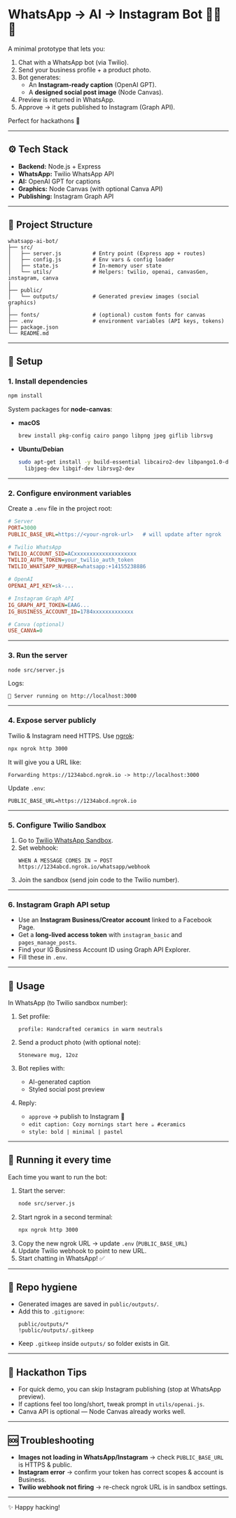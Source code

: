 # WhatsApp → AI → Instagram Bot 🤖📲📸

A minimal prototype that lets you:

1. Chat with a WhatsApp bot (via Twilio).
2. Send your business profile + a product photo.
3. Bot generates:
   - An **Instagram-ready caption** (OpenAI GPT).
   - A **designed social post image** (Node Canvas).
4. Preview is returned in WhatsApp.
5. Approve → it gets published to Instagram (Graph API).

Perfect for hackathons 🚀

---

## ⚙️ Tech Stack
- **Backend:** Node.js + Express
- **WhatsApp:** Twilio WhatsApp API
- **AI:** OpenAI GPT for captions
- **Graphics:** Node Canvas (with optional Canva API)
- **Publishing:** Instagram Graph API

---

## 📂 Project Structure

```
whatsapp-ai-bot/
├── src/
│   ├── server.js          # Entry point (Express app + routes)
│   ├── config.js          # Env vars & config loader
│   ├── state.js           # In-memory user state
│   └── utils/             # Helpers: twilio, openai, canvasGen, instagram, canva
│
├── public/
│   └── outputs/           # Generated preview images (social graphics)
│
├── fonts/                 # (optional) custom fonts for canvas
├── .env                   # environment variables (API keys, tokens)
├── package.json
└── README.md
```

---

## 🚀 Setup

### 1. Install dependencies
```bash
npm install
```

System packages for **node-canvas**:
- **macOS**  
  ```bash
  brew install pkg-config cairo pango libpng jpeg giflib librsvg
  ```
- **Ubuntu/Debian**  
  ```bash
  sudo apt-get install -y build-essential libcairo2-dev libpango1.0-dev \
    libjpeg-dev libgif-dev librsvg2-dev
  ```

---

### 2. Configure environment variables
Create a `.env` file in the project root:

```ini
# Server
PORT=3000
PUBLIC_BASE_URL=https://<your-ngrok-url>   # will update after ngrok

# Twilio WhatsApp
TWILIO_ACCOUNT_SID=ACxxxxxxxxxxxxxxxxxxxx
TWILIO_AUTH_TOKEN=your_twilio_auth_token
TWILIO_WHATSAPP_NUMBER=whatsapp:+14155238886

# OpenAI
OPENAI_API_KEY=sk-...

# Instagram Graph API
IG_GRAPH_API_TOKEN=EAAG...
IG_BUSINESS_ACCOUNT_ID=1784xxxxxxxxxxxxx

# Canva (optional)
USE_CANVA=0
```

---

### 3. Run the server
```bash
node src/server.js
```

Logs:
```
🚀 Server running on http://localhost:3000
```

---

### 4. Expose server publicly
Twilio & Instagram need HTTPS. Use [ngrok](https://ngrok.com/):

```bash
npx ngrok http 3000
```

It will give you a URL like:
```
Forwarding https://1234abcd.ngrok.io -> http://localhost:3000
```

Update `.env`:
```
PUBLIC_BASE_URL=https://1234abcd.ngrok.io
```

---

### 5. Configure Twilio Sandbox
1. Go to [Twilio WhatsApp Sandbox](https://www.twilio.com/console/sms/whatsapp/sandbox).
2. Set webhook:
   ```
   WHEN A MESSAGE COMES IN → POST https://1234abcd.ngrok.io/whatsapp/webhook
   ```
3. Join the sandbox (send join code to the Twilio number).

---

### 6. Instagram Graph API setup
- Use an **Instagram Business/Creator account** linked to a Facebook Page.
- Get a **long-lived access token** with `instagram_basic` and `pages_manage_posts`.
- Find your IG Business Account ID using Graph API Explorer.
- Fill these in `.env`.

---

## 💬 Usage

In WhatsApp (to Twilio sandbox number):

1. Set profile:  
   ```
   profile: Handcrafted ceramics in warm neutrals
   ```

2. Send a product photo (with optional note):  
   ```
   Stoneware mug, 12oz
   ```

3. Bot replies with:
   - AI-generated caption
   - Styled social post preview

4. Reply:
   - `approve` → publish to Instagram 🎉
   - `edit caption: Cozy mornings start here ☕ #ceramics`
   - `style: bold | minimal | pastel`

---

## 🔁 Running it every time

Each time you want to run the bot:

1. Start the server:
   ```bash
   node src/server.js
   ```
2. Start ngrok in a second terminal:
   ```bash
   npx ngrok http 3000
   ```
3. Copy the new ngrok URL → update `.env` (`PUBLIC_BASE_URL`)  
4. Update Twilio webhook to point to new URL.  
5. Start chatting in WhatsApp! ✅

---

## 🧹 Repo hygiene
- Generated images are saved in `public/outputs/`.
- Add this to `.gitignore`:
  ```
  public/outputs/*
  !public/outputs/.gitkeep
  ```
- Keep `.gitkeep` inside `outputs/` so folder exists in Git.

---

## 🎯 Hackathon Tips
- For quick demo, you can skip Instagram publishing (stop at WhatsApp preview).
- If captions feel too long/short, tweak prompt in `utils/openai.js`.
- Canva API is optional — Node Canvas already works well.

---

## 🆘 Troubleshooting
- **Images not loading in WhatsApp/Instagram** → check `PUBLIC_BASE_URL` is HTTPS & public.
- **Instagram error** → confirm your token has correct scopes & account is Business.
- **Twilio webhook not firing** → re-check ngrok URL is in sandbox settings.

---

✨ Happy hacking!
